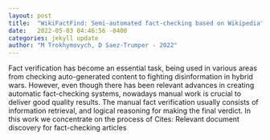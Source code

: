 ```yaml
---
layout: post
title:  "WikiFactFind: Semi-automated fact-checking based on Wikipedia"
date:   2022-05-03 04:46:56 -0400
categories: jekyll update
author: "M Trokhymovych, D Saez-Trumper - 2022"
---
```

Fact verification has become an essential task, being used in various areas from checking auto-generated content to fighting disinformation in hybrid wars. However, even though there has been relevant advances in creating automatic fact-checking systems, nowadays manual work is crucial to deliver good quality results. The manual fact verification usually consists of information retrieval, and logical reasoning for making the final verdict. In this work we concentrate on the process of Cites: Relevant document discovery for fact-checking articles